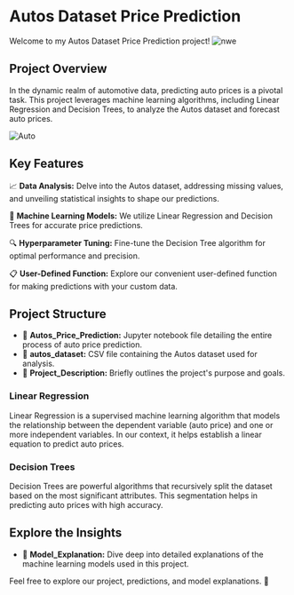 # Autos Dataset Price Prediction
 Welcome to my Autos Dataset Price Prediction project!
![nwe](https://github.com/Yogendra-Wadkar/Autos-Dataset-Using-Machine-learning/assets/134367735/11672c25-3634-4eef-8f19-32444da09e9b)
## Project Overview

In the dynamic realm of automotive data, predicting auto prices is a pivotal task. This project leverages machine learning algorithms, including Linear Regression and Decision Trees, to analyze the Autos dataset and forecast auto prices.

![Auto](link_to_your_image_here)

## Key Features

📈 **Data Analysis:** Delve into the Autos dataset, addressing missing values, and unveiling statistical insights to shape our predictions.

🤖 **Machine Learning Models:** We utilize Linear Regression and Decision Trees for accurate price predictions.

🔍 **Hyperparameter Tuning:** Fine-tune the Decision Tree algorithm for optimal performance and precision.

📋 **User-Defined Function:** Explore our convenient user-defined function for making predictions with your custom data.

## Project Structure

- 📁 **Autos_Price_Prediction:** Jupyter notebook file detailing the entire process of auto price prediction.
- 📁 **autos_dataset:** CSV file containing the Autos dataset used for analysis.
- 📁 **Project_Description:** Briefly outlines the project's purpose and goals.

### Linear Regression

Linear Regression is a supervised machine learning algorithm that models the relationship between the dependent variable (auto price) and one or more independent variables. In our context, it helps establish a linear equation to predict auto prices.

### Decision Trees

Decision Trees are powerful algorithms that recursively split the dataset based on the most significant attributes. This segmentation helps in predicting auto prices with high accuracy.

## Explore the Insights

- 📁 **Model_Explanation:** Dive deep into detailed explanations of the machine learning models used in this project.
  
Feel free to explore our project, predictions, and model explanations. 🚀

